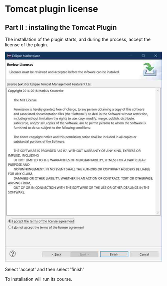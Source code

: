 # Tomcat plugin license

## Part II : installing the Tomcat Plugin

The installation of the plugin starts, and during the process, accept the license of the plugin.

![picture of the tomcat plugin's license](./images/05.tomcat.jpg "Tomcat plugin's license")

Select 'accept' and then select 'finish'. 

To installation will run its course.